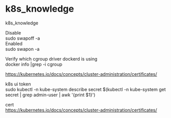 # k8s_knowledge<br>
k8s_knowledge<br>

Disable<br>
sudo swapoff -a<br>
Enabled<br>
sudo swapon -a<br>

Verify which cgroup driver dockerd is using<br>
docker info |grep -i cgroup<br>

https://kubernetes.io/docs/concepts/cluster-administration/certificates/<br>

k8s ui token <br>
sudo kubectl -n kube-system describe secret $(kubectl -n kube-system get secret | grep admin-user | awk '{print $1}') <br>

cert<br>
https://kubernetes.io/docs/concepts/cluster-administration/certificates/

